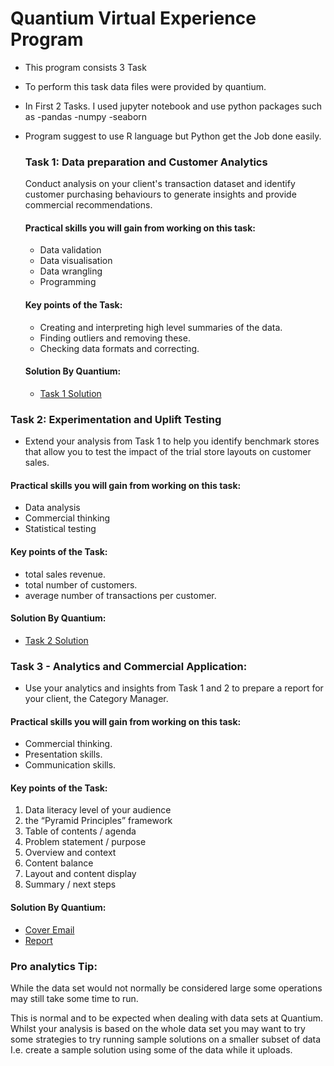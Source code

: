 # Quantium Virtual Experience Program

- This program consists 3 Task
- To perform this task data files were provided by quantium.
- In First 2 Tasks. I used jupyter notebook and use python packages such as -pandas -numpy -seaborn
- Program suggest to use R language but Python get the Job done easily.



  ### Task 1:  Data preparation and Customer Analytics

  Conduct analysis on your client's transaction dataset and identify customer purchasing behaviours to generate insights and provide commercial recommendations.

  #### Practical skills you will gain from working on this task:

  - Data validation
  - Data visualisation
  - Data wrangling
  - Programming

  #### Key points of the Task:
  - Creating and interpreting high level summaries of the data.
  - Finding outliers and removing these.
  - Checking data formats and correcting.
 

  #### Solution By Quantium:

  - [Task 1 Solution](https://github.com/Dhruvdhankhar/Quantium_virtual_experience_program/blob/main/Quantium%20Virtual%20Internship%20-%20Retail%20Strategy%20and%20Analytics_Task%201.pdf)

 

### Task 2:  Experimentation and Uplift Testing

- Extend your analysis from Task 1 to help you identify benchmark stores that allow you to test the impact of the trial store layouts on customer sales.


 #### Practical skills you will gain from working on this task:

 - Data analysis
 - Commercial thinking
 - Statistical testing

#### Key points of the Task:

- total sales revenue.
- total number of customers.
- average number of transactions per customer.


 #### Solution By Quantium:

 - [Task 2 Solution](https://github.com/Dhruvdhankhar/Quantium_virtual_experience_program/blob/main/Quantium%20Virtual%20Internship%20-%20Retail%20Strategy%20and%20Analytics_Task%202.pdf)


### Task 3 - Analytics and Commercial Application:

- Use your analytics and insights from Task 1 and 2 to prepare a report for your client, the Category Manager.


#### Practical skills you will gain from working on this task:

- Commercial thinking.
- Presentation skills.
- Communication skills.

#### Key points of the Task:

1. Data literacy level of your audience
2. the “Pyramid Principles” framework
3. Table of contents / agenda
4. Problem statement / purpose
5. Overview and context
6. Content balance
7. Layout and content display
8. Summary / next steps


#### Solution By Quantium:

- [Cover Email](https://github.com/Dhruvdhankhar/Quantium_virtual_experience_program/blob/main/Task%203%20model%20answer%20-%20cover%20email%20to%20client.docx)
- [Report](https://github.com/Dhruvdhankhar/Quantium_virtual_experience_program/blob/main/Retail%20Analytics%20-%20Task%203%20Model%20Answer.pdf)


### Pro analytics Tip:
  
While the data set would not normally be considered large some operations may still take some time to run.

This is normal and to be expected when dealing with data sets at Quantium. Whilst your analysis is based on the whole data set you may want to try some strategies to try running sample solutions on a smaller subset of data I.e. create a sample solution using some of the data while it uploads.








 


  
  
